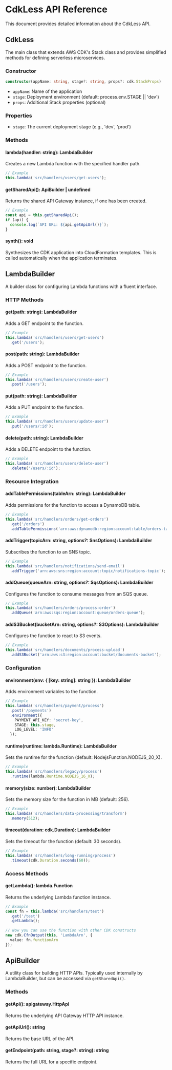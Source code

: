 # CdkLess API Reference

This document provides detailed information about the CdkLess API.

## CdkLess

The main class that extends AWS CDK's Stack class and provides simplified methods for defining serverless microservices.

### Constructor

```typescript
constructor(appName: string, stage?: string, props?: cdk.StackProps)
```

- `appName`: Name of the application
- `stage`: Deployment environment (default: process.env.STAGE || 'dev')
- `props`: Additional Stack properties (optional)

### Properties

- `stage`: The current deployment stage (e.g., 'dev', 'prod')

### Methods

#### lambda(handler: string): LambdaBuilder

Creates a new Lambda function with the specified handler path.

```typescript
// Example
this.lambda('src/handlers/users/get-users');
```

#### getSharedApi(): ApiBuilder | undefined

Returns the shared API Gateway instance, if one has been created.

```typescript
// Example
const api = this.getSharedApi();
if (api) {
  console.log(`API URL: ${api.getApiUrl()}`);
}
```

#### synth(): void

Synthesizes the CDK application into CloudFormation templates. 
This is called automatically when the application terminates.

## LambdaBuilder

A builder class for configuring Lambda functions with a fluent interface.

### HTTP Methods

#### get(path: string): LambdaBuilder

Adds a GET endpoint to the function.

```typescript
// Example
this.lambda('src/handlers/users/get-users')
  .get('/users');
```

#### post(path: string): LambdaBuilder

Adds a POST endpoint to the function.

```typescript
// Example
this.lambda('src/handlers/users/create-user')
  .post('/users');
```

#### put(path: string): LambdaBuilder

Adds a PUT endpoint to the function.

```typescript
// Example
this.lambda('src/handlers/users/update-user')
  .put('/users/:id');
```

#### delete(path: string): LambdaBuilder

Adds a DELETE endpoint to the function.

```typescript
// Example
this.lambda('src/handlers/users/delete-user')
  .delete('/users/:id');
```

### Resource Integration

#### addTablePermissions(tableArn: string): LambdaBuilder

Adds permissions for the function to access a DynamoDB table.

```typescript
// Example
this.lambda('src/handlers/orders/get-orders')
  .get('/orders')
  .addTablePermissions('arn:aws:dynamodb:region:account:table/orders-table');
```

#### addTrigger(topicArn: string, options?: SnsOptions): LambdaBuilder

Subscribes the function to an SNS topic.

```typescript
// Example
this.lambda('src/handlers/notifications/send-email')
  .addTrigger('arn:aws:sns:region:account:topic/notifications-topic');
```

#### addQueue(queueArn: string, options?: SqsOptions): LambdaBuilder

Configures the function to consume messages from an SQS queue.

```typescript
// Example
this.lambda('src/handlers/orders/process-order')
  .addQueue('arn:aws:sqs:region:account:queue/orders-queue');
```

#### addS3Bucket(bucketArn: string, options?: S3Options): LambdaBuilder

Configures the function to react to S3 events.

```typescript
// Example
this.lambda('src/handlers/documents/process-upload')
  .addS3Bucket('arn:aws:s3:region:account:bucket/documents-bucket');
```

### Configuration

#### environment(env: { [key: string]: string }): LambdaBuilder

Adds environment variables to the function.

```typescript
// Example
this.lambda('src/handlers/payment/process')
  .post('/payments')
  .environment({
    PAYMENT_API_KEY: 'secret-key',
    STAGE: this.stage,
    LOG_LEVEL: 'INFO'
  });
```

#### runtime(runtime: lambda.Runtime): LambdaBuilder

Sets the runtime for the function (default: NodejsFunction.NODEJS_20_X).

```typescript
// Example
this.lambda('src/handlers/legacy/process')
  .runtime(lambda.Runtime.NODEJS_16_X);
```

#### memory(size: number): LambdaBuilder

Sets the memory size for the function in MB (default: 256).

```typescript
// Example
this.lambda('src/handlers/data-processing/transform')
  .memory(512);
```

#### timeout(duration: cdk.Duration): LambdaBuilder

Sets the timeout for the function (default: 30 seconds).

```typescript
// Example
this.lambda('src/handlers/long-running/process')
  .timeout(cdk.Duration.seconds(60));
```

### Access Methods

#### getLambda(): lambda.Function

Returns the underlying Lambda function instance.

```typescript
// Example
const fn = this.lambda('src/handlers/test')
  .get('/test')
  .getLambda();
  
// Now you can use the function with other CDK constructs
new cdk.CfnOutput(this, 'LambdaArn', {
  value: fn.functionArn
});
```

## ApiBuilder

A utility class for building HTTP APIs. Typically used internally by LambdaBuilder, but can be accessed via `getSharedApi()`.

### Methods

#### getApi(): apigateway.HttpApi

Returns the underlying API Gateway HTTP API instance.

#### getApiUrl(): string

Returns the base URL of the API.

#### getEndpoint(path: string, stage?: string): string

Returns the full URL for a specific endpoint. 